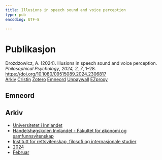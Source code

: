 ```yaml
---
title: Illusions in speech sound and voice perception
type: pub
encoding: UTF-8

---
```

<h1>Publikasjon</h1>
<article id="csl-bib-container-ASHLF9C5" class="csl-bib-container">
  <div class="csl-bib-body"> <div class="csl-entry">Drożdżowicz, A. (2024). Illusions in speech sound and voice perception. <i>Philosophical Psychology</i>, <i>2024, 2, 7</i>, 1–28. <a href="https://doi.org/10.1080/09515089.2024.2306817">https://doi.org/10.1080/09515089.2024.2306817</a></div> </div>
  <div class="csl-bib-buttons">
    <a href="#taxonomy-article-ASHLF9C5" alt="archive" class="csl-bib-button">Arkiv</a>
    <a href="https://app.cristin.no/results/show.jsf?id=2246592" alt="Cristin" class="csl-bib-button">Cristin</a>
    <a href="http://zotero.org/groups/5881554/items/ASHLF9C5" alt="Zotero" class="csl-bib-button">Zotero</a>
    <a href="#keywords-article-ASHLF9C5" alt="keywords" class="csl-bib-button">Emneord</a>
    <a href="https://www.tandfonline.com/doi/pdf/10.1080/09515089.2024.2306817?needAccess=true" alt="Unpaywall" class="csl-bib-button">Unpaywall</a>
    <a href="https://www.tandfonline.com/doi/pdf/10.1080/09515089.2024.2306817?needAccess=true" alt="EZproxy" class="csl-bib-button">EZproxy</a>
  </div>
  <div id="csl-bib-meta-container-ASHLF9C5"></div>
</article>
<div id="csl-bib-meta-ASHLF9C5" class="csl-bib-meta">
  <article id="keywords-article-ASHLF9C5" class="keywords-article">
    <h1>Emneord</h1>
    
  </article>
  <article id="taxonomy-article-ASHLF9C5" class="taxonomy-article">
    <h1>Arkiv</h1>
    <ul>
      <li>
        <a href="/nn/archive/?key=3DCRN523">Universitetet i Innlandet</a>
      </li>
      <li>
        <a href="/nn/archive/?key=DU8Q9LN9">Handelshøgskolen Innlandet - Fakultet for økonomi og samfunnsvitenskap</a>
      </li>
      <li>
        <a href="/nn/archive/?key=ITYAG68H">Institutt for rettsvitenskap, filosofi og internasjonale studier</a>
      </li>
      <li>
        <a href="/nn/archive/?key=KVIAK4ZQ">2024</a>
      </li>
      <li>
        <a href="/nn/archive/?key=BBF6QCA4">Februar</a>
      </li>
    </ul>
  </article>
</div>
